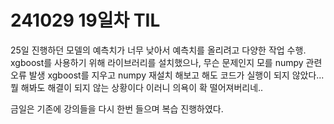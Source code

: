 # 241029 19일차 TIL

25일 진행하던 모델의 예측치가 너무 낮아서
예측치를 올리려고 다양한 작업 수행.
xgboost를 사용하기 위해 라이브러리를 설치했으나,
무슨 문제인지 모를 numpy 관련 오류 발생
xgboost를 지우고 numpy 재설치 해보고 해도
코드가 실행이 되지 않았다...
뭘 해봐도 해결이 되지 않는 상황이다
이러니 의욕이 확 떨어져버리네..

금일은 기존에 강의들을 다시 한번 들으며 복습 진행하였다.